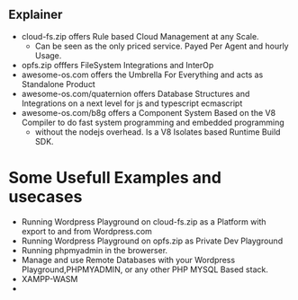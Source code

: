 ## Explainer
- cloud-fs.zip offers Rule based Cloud Management at any Scale.
  - Can be seen as the only priced service. Payed Per Agent and hourly Usage.
- opfs.zip offfers FileSystem Integrations and InterOp
- awesome-os.com offers the Umbrella For Everything and acts as Standalone Product
- awesome-os.com/quaternion offers Database Structures and Integrations on a next level for js and typescript ecmascript
- awesome-os.com/b8g offers a Component System Based on the V8 Compiler to do fast system programming and embedded programming
  - without the nodejs overhead. Is a V8 Isolates based Runtime Build SDK.

# Some Usefull Examples and usecases
- Running Wordpress Playground on cloud-fs.zip as a Platform with export to and from Wordpress.com
- Running Wordpress Playground on opfs.zip as Private Dev Playground
- Running phpmyadmin in the browerser.
- Manage and use Remote Databases with your Wordpress Playground,PHPMYADMIN, or any other PHP MYSQL Based stack.
- XAMPP-WASM
- 
